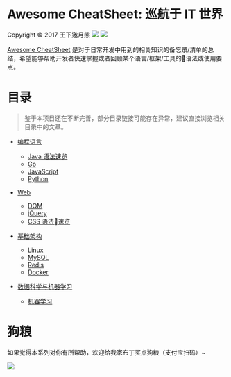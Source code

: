# Awesome CheatSheet: 巡航于 IT 世界

Copyright © 2017 王下邀月熊
![](https://camo.githubusercontent.com/322fefce6b2264d9ff2ad35ea5dcd4622e437b04/68747470733a2f2f696d672e736869656c64732e696f2f62616467652f4c6963656e73652d434325323042592d2d4e432d2d5341253230342e302d626c75652e737667)
![](https://camo.githubusercontent.com/d4e0f63e9613ee474a7dfdc23c240b9795712c96/68747470733a2f2f696d672e736869656c64732e696f2f62616467652f5052732d77656c636f6d652d627269676874677265656e2e737667)

[Awesome CheatSheet]() 是对于日常开发中用到的相关知识的备忘录/清单的总结，希望能够帮助开发者快速掌握或者回顾某个语言/框架/工具的语法或使用要点。


# 目录

> 鉴于本项目还在不断完善，部分目录链接可能存在异常，建议直接浏览相关目录中的文章。

- [编程语言]()
    - [Java 语法速览]()
    - [Go]()
    - [JavaScript]()
    - [Python]()

- [Web]()
    - [DOM]()
    - [jQuery]()
    - [CSS 语法速览]()

- [基础架构]()
    - [Linux]()
    - [MySQL]()
    - [Redis]()
    - [Docker]()

- [数据科学与机器学习]()
    - [机器学习]()

# 狗粮

如果觉得本系列对你有所帮助，欢迎给我家布丁买点狗粮（支付宝扫码）~

![](https://github.com/wxyyxc1992/OSS/blob/master/2017/8/1/Buding.jpg?raw=true)
